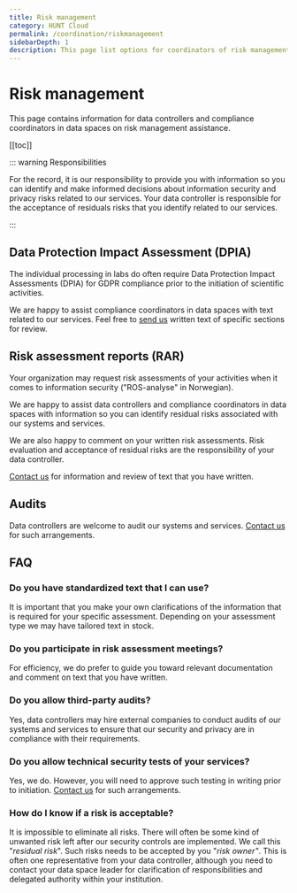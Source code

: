 ```yaml
---
title: Risk management
category: HUNT Cloud
permalink: /coordination/riskmanagement
sidebarDepth: 1
description: This page list options for coordinators of risk management guidance in HUNT Cloud.
---
```


# Risk management

This page contains information for data controllers and compliance coordinators in data spaces on risk management assistance. 

[[toc]]


::: warning Responsibilities

For the record, it is our responsibility to provide you with information so you can identify and make informed decisions about information security and privacy risks related to our services. Your data controller is responsible for the acceptance of residuals risks that you identify related to our services.

:::


## Data Protection Impact Assessment (DPIA)

The individual processing in labs do often require Data Protection Impact Assessments (DPIA) for GDPR compliance prior to the initiation of scientific activities.

We are happy to assist compliance coordinators in data spaces with text related to our services. Feel free to [send us](/contact) written text of specific sections for review. 

## Risk assessment reports (RAR)

Your organization may request risk assessments of your activities when it comes to information security ("ROS-analyse" in Norwegian). 

We are happy to assist data controllers and compliance coordinators in data spaces with information so you can identify residual risks associated with our systems and services.

We are also happy to comment on your written risk assessments. Risk evaluation and acceptance of residual risks are the responsibility of your data controller.

[Contact us](/contact) for information and review of text that you have written. 

## Audits

Data controllers are welcome to audit our systems and services. [Contact us](/contact) for such arrangements.

## FAQ

### Do you have standardized text that I can use? 

It is important that you make your own clarifications of the information that is required for your specific assessment. Depending on your assessment type we may have tailored text in stock.

### Do you participate in risk assessment meetings? 

For efficiency, we do prefer to guide you toward relevant documentation and comment on text that you have written.

### Do you allow third-party audits? 

Yes, data controllers may hire external companies to conduct audits of our systems and services to ensure that our security and privacy are in compliance with their requirements. 

### Do you allow technical security tests of your services? 
Yes, we do. However, you will need to approve such testing in writing prior to initiation. [Contact us](/contact) for such arrangements.

### How do I know if a risk is acceptable? 

It is impossible to eliminate all risks. There will often be some kind of unwanted risk left after our security controls are implemented. We call this "*residual risk*". Such risks needs to be accepted by you "*risk owner"*. This is often one representative from your data controller, although you need to contact your data space leader for clarification of responsibilities and delegated authority within your institution. 

 

 







